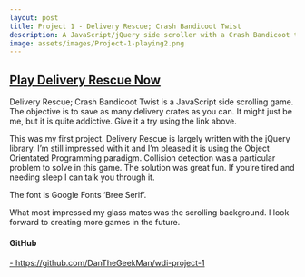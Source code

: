 ```yaml
---
layout: post
title: Project 1 - Delivery Rescue; Crash Bandicoot Twist
description: A JavaScript/jQuery side scroller with a Crash Bandicoot theme.  Save as many crates as you can
image: assets/images/Project-1-playing2.png
---
```


<h2><a href="https://delivery-rescue.herokuapp.com/" target="_blank">Play Delivery Rescue Now</a></h2>

Delivery Rescue; Crash Bandicoot Twist is a JavaScript side scrolling game.  The objective is to save as many delivery crates as you can.  It might just be me, but it is quite addictive.  Give it a try using the link above.    

This was my first project.  Delivery Rescue is largely written with the jQuery library. I’m still impressed with it and I’m pleased it is using the Object Orientated Programming paradigm. Collision detection was a particular problem to solve in this game.  The solution was great fun.  If you’re tired and needing sleep I can talk you through it.

The font is Google Fonts ‘Bree Serif’.

What most impressed my glass mates was the scrolling background. I look forward to creating more games in the future.  

<h4>GitHub</h4>
<a href="https://github.com/DanTheGeekMan/wdi-project-1" class="icon alt fa-github" target="_blank">  -   https://github.com/DanTheGeekMan/wdi-project-1</a>
